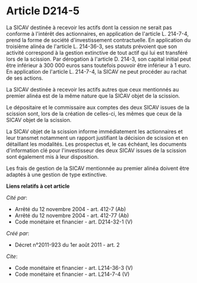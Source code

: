 # Article D214-5

La SICAV destinée à recevoir les actifs dont la cession ne serait pas conforme à l'intérêt des actionnaires, en application
de l'article L. 214-7-4, prend la forme de société d'investissement contractuelle. En application du troisième alinéa de
l'article L. 214-36-3, ses statuts prévoient que son activité correspond à la gestion extinctive de tout actif qui lui est
transféré lors de la scission. Par dérogation à l'article D. 214-3, son capital initial peut être inférieur à 300 000 euros
sans toutefois pouvoir être inférieur à 1 euro. En application de l'article L. 214-7-4, la SICAV ne peut procéder au rachat
de ses actions. 

La SICAV destinée à recevoir les actifs autres que ceux mentionnés au premier alinéa est de la même nature que la SICAV objet
de la scission. 

Le dépositaire et le commissaire aux comptes des deux SICAV issues de la scission sont, lors de la création de celles-ci, les
mêmes que ceux de la SICAV objet de la scission. 

La SICAV objet de la scission informe immédiatement les actionnaires et leur transmet notamment un rapport justifiant la
décision de scission et en détaillant les modalités. Les prospectus et, le cas échéant, les documents d'information clé pour
l'investisseur des deux SICAV issues de la scission sont également mis à leur disposition. 

Les frais de gestion de la SICAV mentionnée au premier alinéa doivent être adaptés à une gestion de type extinctive.

**Liens relatifs à cet article**

_Cité par_:

  - Arrêté du 12 novembre 2004 - art. 412-7 (Ab)
  - Arrêté du 12 novembre 2004 - art. 412-77 (Ab)
  - Code monétaire et financier - art. D214-32-1 (V)

_Créé par_:

  - Décret n°2011-923 du 1er août 2011 - art. 2

_Cite_:

  - Code monétaire et financier - art. L214-36-3 (V)
  - Code monétaire et financier - art. L214-7-4 (V)
